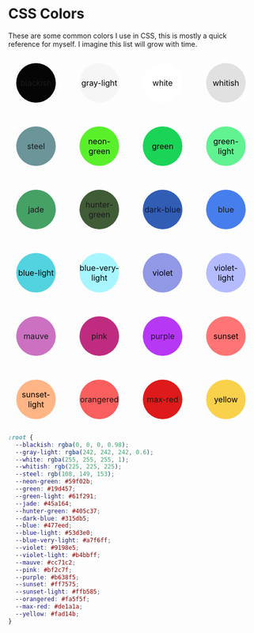 
# CSS Colors

These are some common colors I use in CSS, this is mostly a quick reference for myself. I imagine this list will grow with time.

<div style="display: flex; flex-direction: row; flex-wrap: wrap; gap: 1rem">
  <style>
    .color-example {
      display: flex;
      width: 5rem;
      height: 5rem;
      border-radius: 50%;
      margin: 1rem;
      text-align: center;
      justify-content: center;
      align-items: center;
      font-size: 1rem;
    }
  </style>
  <div class="color-example" style="background-color: rgba(0, 0, 0, 0.98)">
    blackish
  </div>
  <div class="color-example" style="background-color: rgba(242, 242, 242, 0.6); color: black">
    gray-light
  </div>
  <div class="color-example" style="background-color: rgba(255, 255, 255, 1); color: black">
    white
  </div>
  <div class="color-example" style="background-color: rgb(225, 225, 225); color: black">
    whitish
  </div>
  <div class="color-example" style="background-color: rgb(108, 149, 153)">
    steel
  </div>
  <div class="color-example" style="background-color: #59f02b; color: black">
    neon-green
  </div>
  <div class="color-example" style="background-color: #19d457; color: black">
    green
  </div>
  <div class="color-example" style="background-color: #61f291; color: black">
    green-light
  </div>
  <div class="color-example" style="background-color: #45a164">
    jade
  </div>
  <div class="color-example" style="background-color: #405c37">
    hunter-green
  </div>
  <div class="color-example" style="background-color: #315db5">
    dark-blue
  </div>
  <div class="color-example" style="background-color: #477eed">
    blue
  </div>
  <div class="color-example" style="background-color: #53d3e0; color: black">
    blue-light
  </div>
  <div class="color-example" style="background-color: #a7f6ff; color: black">
    blue-very-light
  </div>
  <div class="color-example" style="background-color: #9198e5; color: black">
    violet
  </div>
  <div class="color-example" style="background-color: #b4bbff; color: black">
    violet-light
  </div>
  <div class="color-example" style="background-color: #cc71c2">
    mauve
  </div>
  <div class="color-example" style="background-color: #bf2c7f">
    pink
  </div>
  <div class="color-example" style="background-color: #b638f5">
    purple
  </div>
  <div class="color-example" style="background-color: #ff7575; color: black">
    sunset
  </div>
  <div class="color-example" style="background-color: #ffb585; color: black">
    sunset-light
  </div>
  <div class="color-example" style="background-color: #fa5f5f">
    orangered
  </div>
  <div class="color-example" style="background-color: #de1a1a">
    max-red
  </div>
  <div class="color-example" style="background-color: #fad14b; color: black">
    yellow
  </div>
</div>

```css
:root {
  --blackish: rgba(0, 0, 0, 0.98);
  --gray-light: rgba(242, 242, 242, 0.6);
  --white: rgba(255, 255, 255, 1);
  --whitish: rgb(225, 225, 225);
  --steel: rgb(108, 149, 153);
  --neon-green: #59f02b;
  --green: #19d457;
  --green-light: #61f291;
  --jade: #45a164;
  --hunter-green: #405c37;
  --dark-blue: #315db5;
  --blue: #477eed;
  --blue-light: #53d3e0;
  --blue-very-light: #a7f6ff;
  --violet: #9198e5;
  --violet-light: #b4bbff;
  --mauve: #cc71c2;
  --pink: #bf2c7f;
  --purple: #b638f5;
  --sunset: #ff7575;
  --sunset-light: #ffb585;
  --orangered: #fa5f5f;
  --max-red: #de1a1a;
  --yellow: #fad14b;
}
```
